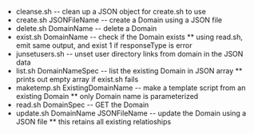 * cleanse.sh -- clean up a JSON object for create.sh to use
* create.sh JSONFileName -- create a Domain  using a JSON file
* delete.sh DomainName -- delete a Domain
* exist.sh DomainName -- check if the Domain exists
** using read.sh, emit same output, and exist 1 if responseType is error
* junsetusers.sh -- unset user directory links from domain in the JSON data
* list.sh DomainNameSpec -- list the existing Domain in JSON array
** prints out empty array if exist.sh fails
* maketemp.sh ExistingDomainName -- make a template script from an existing Domain
** only Domain name is parameterized
* read.sh DomainSpec  -- GET the Domain
* update.sh DomainName JSONFileName -- update the Domain using a JSON file
** this retains all existing relatioships
